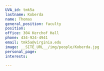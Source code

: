 ```yaml
---
UVA_id: tmk5a
lastname: Koberda
name: Thomas
general_position: faculty
position:
office: 304 Kerchof Hall
phone: 434-924-4941
email: tmk5a@virginia.edu
image: __SITE_URL__/img/people/Koberda.jpg
personal_page:
interests:

---
```

